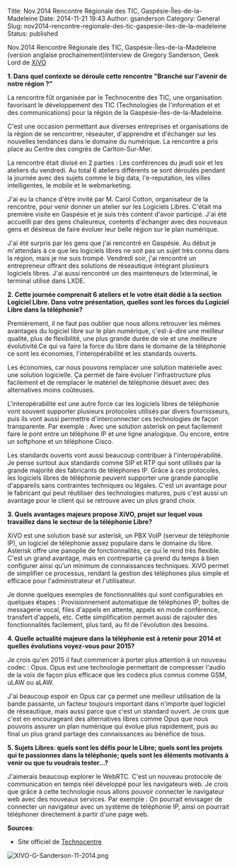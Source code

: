 Title: Nov.2014 Rencontre Régionale des TIC, Gaspésie-Îles-de-la-Madeleine
Date: 2014-11-21 19:43
Author: gsanderson
Category: General
Slug: nov2014-rencontre-regionale-des-tic-gaspesie-iles-de-la-madeleine
Status: published

Nov.2014 Rencontre Régionale des TIC, Gaspésie-Îles-de-la-Madeleine
(version anglaise prochainement)Interview de Gregory Sanderson, Geek
Lord de [XiVO](http://www.xivo.io)

**1. Dans quel contexte se déroule cette rencontre "Branché sur l'avenir
de notre région ?"**

La rencontre fût organisée par le Technocentre des TIC, une organisation
favorisant le développement des TIC (Technologies de l'information et et
des communications) pour la région de la Gaspésie-Îles-de-la-Madeleine.

C'est une occasion permettant aux diverses entreprises et organisations
de la région de se rencontrer, réseauter, d'apprendre et d'échanger sur
les nouvelles tendances dans le domaine du numérique. La rencontre a
pris place au Centre des congrès de Carlton-Sur-Mer.

La rencontre était divisé en 2 parties : Les conférences du jeudi soir
et les ateliers du vendredi. Au total 6 ateliers différents se sont
déroulés pendant la journée avec des sujets comme le big data,
l'e-reputation, les villes intelligentes, le mobile et le webmarketing.

J'ai eu la chance d'être invité par M. Carol Cotton, organisateur de la
rencontre, pour venir donner un atelier sur les Logiciels Libres.
C'était ma première visite en Gaspésie et je suis très content d'avoir
participé. J'ai été accueilli par des gens chaleureux, contents
d'échanger avec des nouveaux gens et désireux de faire évoluer leur
belle région sur le plan numérique.

J'ai été surpris par les gens que j'ai rencontré en Gaspésie. Au début
je m'attendais à ce que les logiciels libres ne soit pas un sujet très
connu dans la région, mais je me suis trompé. Vendredi soir, j'ai
rencontré un entrepreneur offrant des solutions de réseautique intégrant
plusieurs logiciels libres. J'ai aussi rencontré un des mainteneurs de
lxterminal, le terminal utilisé dans LXDE.

**2. Cette journée comprenait 6 ateliers et le votre était dédié à la
section Logiciel Libre. Dans votre présentation, quelles sont les forces
du Logiciel Libre dans la téléphonie?**

Premièrement, il ne faut pas oublier que nous allons retrouver les mêmes
avantages du logiciel libre sur le plan numérique, c'est-à-dire une
meilleur qualité, plus de flexibilité, une plus grande durée de vie et
une meilleure évolutivité.Ce qui va faire la force du libre dans le
domaine de la téléphonie ce sont les économies, l'interopérabilité et
les standards ouverts.

Les économies, car nous pouvons remplacer une solution matérielle avec
une solution logicielle. Ça permet de faire évoluer l'infrastructure
plus facilement et de remplacer le matériel de téléphonie désuet avec
des alternatives moins coûteuses.

L'interopérabilité est une autre force car les logiciels libres de
téléphonie vont souvent supporter plusieurs protocoles utilisés par
divers fournisseurs, puis ils vont aussi permettre d'interconnecter ces
technologies de façon transparente. Par exemple : Avec une solution
asterisk on peut facilement faire le pont entre un téléphone IP et une
ligne analogique. Ou encore, entre un softphone et un téléphone Cisco.

Les standards ouverts vont aussi beaucoup contribuer à
l'interopérabilité. Je pense surtout aux standards comme SIP et RTP qui
sont utilisés par la grande majorité des fabricants de téléphones IP.
Grâce à ces protocoles, les logiciels libres de téléphonie peuvent
supporter une grande panoplie d'appareils sans contraintes techniques ou
légales. C'est un avantage pour le fabricant qui peut réutiliser des
technologies matures, puis c'est aussi un avantage pour le client qui se
retrouve avec un plus grand choix.

**3. Quels avantages majeurs propose XiVO, projet sur lequel vous
travaillez dans le secteur de la téléphonie Libre?**

XiVO est une solution basé sur asterisk, un PBX VoIP (serveur de
téléphonie IP), un logiciel de téléphonie assez populaire dans le
domaine du libre. Asterisk offre une panoplie de fonctionnalités, ce qui
le rend très flexible. C'est un grand avantage, mais en contrepartie ça
prend du temps à bien configurer ainsi qu'un minimum de connaissances
techniques. XiVO permet de simplifier ce processus, rendant la gestion
des téléphones plus simple et efficace pour l'administrateur et
l'utilisateur.

Je donne quelques exemples de fonctionnalités qui sont configurables en
quelques étapes : Provisionnement automatique de téléphones IP, boîtes
de messagerie vocal, files d'appels en attente, appels en mode
conférence, transfert d'appels, etc. Cette simplification permet aussi
de rajouter des fonctionnalités facilement, plus tard, au fil de
l'évolution des besoins.

**4. Quelle actualité majeure dans la téléphonie est à retenir pour 2014
et quelles évolutions voyez-vous pour 2015?**

Je crois qu'en 2015 il faut commencer à porter plus attention à un
nouveau codec : Opus. Opus est une technologie permettant de compresser
l'audio de la voix de façon plus efficace que les codecs plus connus
comme GSM, uLAW ou aLAW.

J'ai beaucoup espoir en Opus car ça permet une meilleur utilisation de
la bande passante, un facteur toujours important dans n'importe quel
logiciel de réseautique, mais aussi parce que c'est un standard ouvert.
Je crois que c'est en encourageant des alternatives libres comme Opus
que nous pouvons assurer un plan numérique qui évolue plus rapidement,
puis au final un plus grand partage des connaissances au bénéfice de
tous.

**5. Sujets Libres: quels sont les défis pour le Libre; quels sont les
projets qui te passionnes dans la téléphonie; quels sont les éléments
motivants à venir ou que tu voudrais tester...?**

J'aimerais beaucoup explorer le WebRTC. C'est un nouveau protocole de
communication en temps réel développé pour les navigateurs web. Je crois
que grâce à cette technologie nous allons pouvoir connecter le
navigateur web avec des nouveaux services. Par exemple : On pourrait
envisager de connecter un navigateur avec un système de téléphonie IP,
ainsi on pourrait téléphoner directement à partir d'une page web.

**Sources**:

-   Site officiel de
    [Technocentre](http://www.technocentre-tic.com/images/tctic14%20Programmation%20et%20inscription.pdf#TIC-Programmation-Conferences-Ateliers.indd%3A.6058%3A28)

![XIVO-G-Sanderson-11-2014.png](/public/XIVO-G-Sanderson-11-2014.png "XIVO-G-Sanderson-11-2014.png, nov. 2014")

</p>

